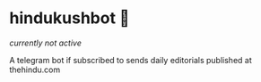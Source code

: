 # hindukushbot :robot:
*currently not active*

A telegram bot if subscribed to sends daily editorials published at thehindu.com
